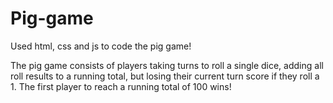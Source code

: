 # Pig-game
Used html, css and js to code the pig game!

The pig game consists of players taking turns to roll a single dice, adding all roll results to a running total, but losing their current turn score if they roll a 1. The first player to reach a running total of 100 wins!
